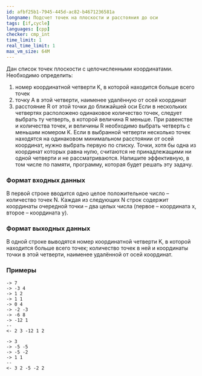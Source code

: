 ```yaml
---
id: afbf25b1-7945-445d-ac82-b4671236581a
longname: Подсчет точек на плоскости и расстояния до оси
tags: [if,cycle]
languages: [cpp]
checker: cmp_int
time_limit: 1
real_time_limit: 1
max_vm_size: 64M
---
```



Дан список точек плоскости с целочисленными координатами. Необходимо определить:
  1) номер координатной четверти K, в которой находится больше всего точек
  2) точку A в этой четверти, наименее удалённую от осей координат
  3) расстояние R от этой точки до ближайшей оси
Если в нескольких четвертях расположено одинаковое количество точек, следует выбрать ту четверть, в которой величина R меньше. При равенстве и количества точек, и величины R необходимо выбрать четверть с меньшим номером K. Если в выбранной четверти несколько точек находятся на одинаковом минимальном расстоянии от осей координат, нужно выбрать первую по списку. Точки, хотя бы одна из координат которых равна нулю, считаются не принадлежащими ни одной четверти и не рассматриваются. Напишите эффективную, в том числе по памяти, программу, которая будет решать эту задачу.

### Формат входных данных

В первой строке вводится одно целое положительное число – количество точек N. Каждая из следующих N строк содержит координаты очередной точки – два целых числа (первое – координата x, второе – координата y).

### Формат выходных данных

В одной строке выводятся номер координатной четверти K, в которой находится больше всего точек; количество точек в ней и координаты точки в этой четверти, наименее удалённой от осей координат.

### Примеры

```
-> 7
-> -3 4
-> 1 2
-> 1 1
-> 0 4
-> -2 -3
-> -6 8
-> -12 1
--
<- 2 3 -12 1 2
```

```
-> 3
-> -5 -5
-> -5 -2
-> 1 1
--
<- 3 2 -5 -2 2
```
